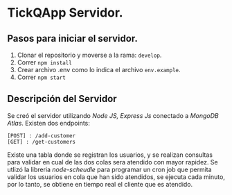 # TickQApp Servidor.
## Pasos para iniciar el servidor.
1. Clonar el repositorio y moverse a la rama: `develop`.
2. Correr `npm install`
3. Crear archivo .env como lo indica el archivo `env.example`.
4. Correr `npm start`

## Descripción del Servidor
Se creó el servidor utilizando  _Node JS, Express Js_ conectado a _MongoDB Atlas_.
Existen dos endpoints:
```
[POST] : /add-customer 
[GET] : /get-customers
```
Existe una tabla donde se registran los usuarios, y se realizan consultas para validar en cual de las dos colas sera atendido con mayor rapidez.
Se utlizó la libreria _node-scheudle_ para programar un cron job que permita validar los usuarios en cola que han sido atendidos, se ejecuta cada minuto, por lo tanto, se obtiene en tiempo real el cliente que es atendido. 
